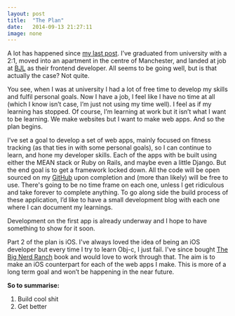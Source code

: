 ```yaml
---
layout: post
title:  "The Plan"
date:   2014-09-13 21:27:11
image: none
---
```


A lot has happened since [my last post](http://danwilson.co/2014/05/13/university.html). I’ve graduated from university with a 2:1, moved into an apartment in the centre of Manchester, and landed at job at [BJL](http://bjl.co.uk) as their frontend developer. All seems to be going well, but is that actually the case? Not quite.

You see, when I was at university I had a lot of free time to develop my skills and fulfil personal goals. Now I have a job, I feel like I have no time at all (which I know isn’t case, I’m just not using my time well). I feel as if my learning has stopped. Of course, I’m learning at work but it isn’t what I want to be learning. We make websites but I want to make web apps. And so the plan begins. 

I’ve set a goal to develop a set of web apps, mainly focused on fitness tracking (as that ties in with some personal goals), so I can continue to learn, and hone my developer skills. Each of the apps with be built using either the MEAN stack or Ruby on Rails, and maybe even a little Django. But the end goal is to get a framework locked down. All the code will be open sourced on my [GitHub](http://github.com/wilsonand1) upon completion and (more than likely) will be free to use. There's going to be no time frame on each one, unless I get ridiculous and take forever to complete anything. To go along side the build process of these application, I’d like to have a small development blog with each one where I can document my learnings.

Development on the first app is already underway and I hope to have something to show for it soon. 

Part 2 of the plan is iOS. I've always loved the idea of being an iOS developer but every time I try to learn Obj-c, I just fail. I've since bought [The Big Nerd Ranch](http://www.amazon.co.uk/iOS-Programming-Ranch-Guide-Guides/dp/0321942051/ref=sr_1_1?s=books&ie=UTF8&qid=1410819030&sr=1-1&keywords=big+nerd+ranch) book and would love to work through that. The aim is to make an iOS counterpart for each of the web apps I make. This is more of a long term goal and won’t be happening in the near future.

**So to summarise:**
1. Build cool shit
2. Get better